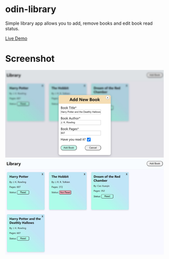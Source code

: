 # odin-library
Simple library app allows you to add, remove books and edit book read status.

 [Live Demo](https://weizhixie.github.io/odin-library/)

 # Screenshot
![Screenshot of Dashboard](images/webpage-screenshoot-1.JPG)
![Screenshot of Dashboard](images/webpage-screenshoot-2.JPG)